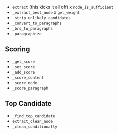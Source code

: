 

- `extract` (this kicks it all off)
x `node_is_sufficient`
- `_extract_best_node`
x `get_weight`
- `_strip_unlikely_candidates`
- `_convert_to_paragraphs`
- `_brs_to_paragraphs`
- `_paragraphize`

## Scoring

- `_get_score`
- `_set_score`
- `_add_score`
- `_score_content`
- `_score_node`
- `_score_paragraph`

## Top Candidate

- `_find_top_candidate`
- `extract_clean_node`
- `_clean_conditionally`
